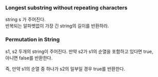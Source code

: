 ### Longest substring without repeating characters
string s 가 주어진다. <br>
반복되는 알파벳없이 가장 긴 string의 길이를 반환하라. 


### Permutation in String
s1, s2 두개의 string이 주어진다. 만약 s2가 s1의 순열을 포함하고 있다면 true, <br>
아니면 false를 반환한다.

즉, 만약 s1의 순열 중 하나가 s2의 일부일 경우 true를 반환한다. 